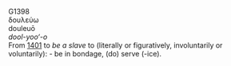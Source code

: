 G1398  
δουλεύω  
douleuō  
*dool-yoo‘-o*  
From [1401](g1401) to *be* *a* *slave* to (literally or figuratively,
involuntarily or voluntarily): - be in bondage, (do) serve (-ice).  
